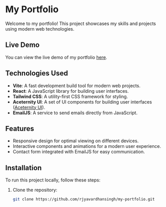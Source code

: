# My Portfolio

Welcome to my portfolio! This project showcases my skills and projects using modern web technologies.

## Live Demo

You can view the live demo of my portfolio [here](https://rjyavardhansingh.github.io/my-portfolio/).

## Technologies Used

- **Vite**: A fast development build tool for modern web projects.
- **React**: A JavaScript library for building user interfaces.
- **Tailwind CSS**: A utility-first CSS framework for styling.
- **Aceternity UI**: A set of UI components for building user interfaces ([Aceternity UI](https://ui.aceternity.com/)).
- **EmailJS**: A service to send emails directly from JavaScript.

## Features

- Responsive design for optimal viewing on different devices.
- Interactive components and animations for a modern user experience.
- Contact form integrated with EmailJS for easy communication.

## Installation

To run this project locally, follow these steps:

1. Clone the repository:

   ```bash
   git clone https://github.com/rjyavardhansingh/my-portfolio.git
